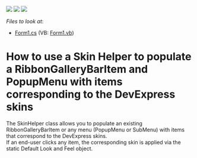 <!-- default badges list -->
![](https://img.shields.io/endpoint?url=https://codecentral.devexpress.com/api/v1/VersionRange/128617773/10.2.3%2B)
[![](https://img.shields.io/badge/Open_in_DevExpress_Support_Center-FF7200?style=flat-square&logo=DevExpress&logoColor=white)](https://supportcenter.devexpress.com/ticket/details/E2523)
[![](https://img.shields.io/badge/📖_How_to_use_DevExpress_Examples-e9f6fc?style=flat-square)](https://docs.devexpress.com/GeneralInformation/403183)
<!-- default badges end -->
<!-- default file list -->
*Files to look at*:

* [Form1.cs](./CS/HowToUseBarSkinHelper/Form1.cs) (VB: [Form1.vb](./VB/HowToUseBarSkinHelper/Form1.vb))
<!-- default file list end -->
# How to use a Skin Helper to populate a RibbonGalleryBarItem and PopupMenu with items corresponding to the DevExpress skins


<p>The SkinHelper class allows you to populate an existing RibbonGalleryBarItem or any menu (PopupMenu or SubMenu) with items that correspond to the DevExpress skins. <br />
If an end-user clicks any item, the corresponding skin is applied via the static Default Look and Feel object.</p>

<br/>


